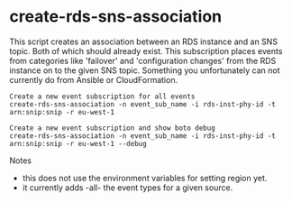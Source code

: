 # create-rds-sns-association #

This script creates an association between an RDS instance and an SNS
topic. Both of which should already exist. This subscription places
events from categories like 'failover' and 'configuration changes' from
the RDS instance on to the given SNS topic. Something you unfortunately
can not currently do from Ansible or CloudFormation.

    Create a new event subscription for all events
    create-rds-sns-association -n event_sub_name -i rds-inst-phy-id -t arn:snip:snip -r eu-west-1

    Create a new event subscription and show boto debug
    create-rds-sns-association -n event_sub_name -i rds-inst-phy-id -t arn:snip:snip -r eu-west-1 --debug

Notes
 - this does not use the environment variables for setting region yet.
 - it currently adds -all- the event types for a given source.
